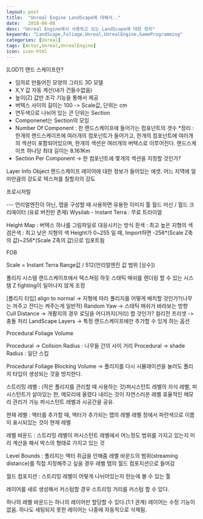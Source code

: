 ```yaml
---
layout: post
title:  "Unreal Engine LandScape에 대해서.."
date:   2018-04-08
desc: "Unreal Engine에서 사용하고 있는 LandScape에 대한 정리"
keywords: "LandScape,Foliage,Unreal,UnrealEngine,GameProgramming"
categories: [Unreal]
tags: [Actor,Unreal,UnrealEngine]
icon: icon-html
---
```


<!-- 랜드스케이프 -->
[LOD?]
랜드 스케이프란?
 - 임의로 만들어진 모양의 그리드 3D 모델
 - X,Y 값 자동 계산(내가 건들수없음)
 - 높이(Z) 값만 조각 기능을 통해서 제공
 - 버텍스 사이의 길이는 100 -> Scale값, 단위는 cm
 - 연두색으로 나뉘어 있는 큰 단위는 Section
 - Componenet는 Section의 모임
 - Number Of Component : 한 랜드스케이프에 들어가는 컴포넌트의 갯수
*정리 : 한개의 랜드스케이프에 여러개의 컴포넌트가 들어가고,
한개의 컴포넌트에 여러개의 섹션이 포함되어있으며,
한개의 섹션은 여러개의 버텍스로 이루어진다.
랜드스케이프 하나당 최대 길이는 8.161Km
 - Section Per Component -> 한 컴포넌트에 몇개의 섹션을 지정할 것인가?

Layer Info Object
 랜드스케이프 레이어에 대한 정보가 들어있는 에셋.
어느 지역에 얼마만큼의 강도로 텍스쳐를 칠할지의 강도

프로시저럴

--- 언리얼엔진이 아닌, 맵을 구성할 때 사용하면 유용한 이미지 툴
월드 머신 / 월드 크리에이터 (유료 버전만 존재)
Wysilab - Instant Terra : 무료 트라이얼

Height Map : 버텍스 하나를 그림파일로 대응시키는 방식
흰색 : 최고 높은 지형의 색
검은색 : 최고 낮은 지형의 색
Height가 0~255 일 때, Import하면 -256*(Scale Z축의 값)~256*(Scale Z축의 값)으로 임포트됨

FOB

Scale = Instant Terra Range값 / 512(언리얼엔진 값 범위 [상수])


폴리지 시스템
랜드스케이프에서 텍스쳐링 하듯 스태틱 매쉬를 렌더링 할 수 있는 시스템
Z fighting이 일어나지 않게 조정

[폴리지 타입]
align to normal -> 지형에 따라 폴리지를 어떻게 배치할 것인가?(나무는 꺼주고 잔디는 켜주는게 일반적)
Random Yaw -> 스태틱 매쉬가 바라보는 방향
Cull Distance -> 개활지의 경우 로딩을 어디까지(거리) 할 것인가?
컬리전 프리셋 -> 충돌 처리
LandScape Layers -> 특정 랜드스케이프에만 추가할 수 있게 하는 옵션

Procedural Foliage Volume

Procedural -> Collsion Radius : 나무들 간의 사이 거리
Procedural -> shade Radius : 일단 스킵

Procedural Foliage Blocking Volume -> 폴리지를 다시 시뮬레이션을 눌러도 폴리지 타입이 생성되는 것을 방지한다.

스트리밍 레벨 : (작은 폴리지를 관리할 때 사용하는 것)퍼시스턴트 레벨의 자식 레벨, 퍼시스턴트가 살아있는 한, 메모리에 올렸다 내리는 것이 자연스러운 레벨
		효율적인 메모리 관리가 가능
		퍼시스턴트 레벨과 시공간을 공유.

현재 레벨 : 액터를 추가할 때, 액터가 추가되는 맵의 레벨
		레벨 창에서 파란색으로 이름이 표시되있는 것이 현재 레벨

레벨 바운드 : 스트리밍 레벨이 퍼시스턴트 레벨에서 어느정도 범위를 가지고 있는지 미리 계산을 해서 박스의 형태로 가지고 있는 것

Level Bounds : 폴리지는 액터 취급을 안해줌
		레벨 바운드의 범위(streaming distance)를 직접 지정해주고 싶을 경우 레벨 탭의 월드 컴포지션으로 들어감

월드 컴포지션 : 스트리밍 레벨이 어떻게 나뉘어있는지 한눈에 볼 수 있는 툴

레이어를 새로 생성해서 커스텀할 경우 스트리밍 거리를 커스텀 할 수 있다.

하나의 레벨 바운드는 하나의 레이어만 할당할 수 있다.(1:1 관계)
레이어는 수정 기능이 없음.
하나도 세팅되지 못한 레이어는 나중에 자동적으로 삭제됨.
